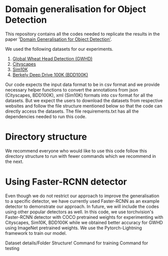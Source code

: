 # Domain generalisation for Object Detection

This repository contains all the codes needed to replicate the results in the paper '[Domain Generalisation for Object Detection'](https://arxiv.org/abs/2203.05294).  

We used the following datasets for our experiments. 

1. [Global Wheat Head Detection (GWHD)](https://zenodo.org/record/5092309#.YjeR1zynzJU) 
2. [Cityscapes](https://www.cityscapes-dataset.com/) 
3. [Sim10K](https://fcav.engin.umich.edu/projects/driving-in-the-matrix) 
4. [Berkely Deep Drive 100K (BDD100K)](https://bdd-data.berkeley.edu/) 

Our code expects the input data format to be in csv format and we provide necessary helper functions to convert the annotations from json (Cityscapes, BDD100K), xml (Sim10K) formats into csv format for all the datasets. But we expect the users to download the datasets from respective websites and follow the file structure mentioned below so that the code can directly access the datasets. The file requirements.txt has all the dependencies needed to run this code. 


# Directory structure

We recommend everyone who would like to use this code follow this directory structure to run with fewer commands which we recommend in the next. 

# Using Faster-RCNN detector

Even though we do not restrict our approach to improve the generalisation to a specific detector, we have currently used Faster-RCNN as an example detector to demonstrate our approach. In future, we will include the codes using other popular detectors as well. In this code, we use torchvision's Faster-RCNN detector with COCO pretrained weights for experimenting with Cityscapes, Sim10K, BDD100K while we obtained better accuracy for GWHD using ImageNet pretrained weights. We use the Pytorch-Lightning framework to train our model. 

Dataset details/Folder Structure!
Command for training
Command for testing
